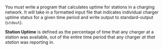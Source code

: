 You must write a program that calculates uptime for stations in a charging network. It will take in a formatted input file that indicates individual charger uptime status for a given time period and write output to standard-output (`stdout`).

**Station Uptime** is defined as the percentage of time that any charger at a station was available, out of the entire time period that any charger _at that station_ was reporting in.
